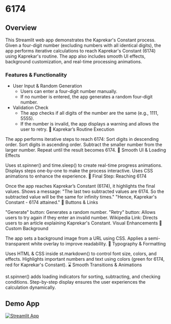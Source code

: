 # 6174

## Overview
This Streamlit web app demonstrates the Kaprekar's Constant process. Given a four-digit number (excluding numbers with all identical digits), the app performs iterative calculations to reach Kaprekar's Constant (6174) using Kaprekar's routine. The app also includes smooth UI effects, background customization, and real-time processing animations.

### Features & Functionality
- User Input & Random Generation
    - Users can enter a four-digit number manually.
    - If no number is entered, the app generates a random four-digit number.
- Validation Check
    - The app checks if all digits of the number are the same (e.g., 1111, 5555).
    - If the number is invalid, the app displays a warning and allows the user to retry.
🔹 Kaprekar’s Routine Execution

The app performs iterative steps to reach 6174:
Sort digits in descending order.
Sort digits in ascending order.
Subtract the smaller number from the larger number.
Repeat until the result becomes 6174.
🔹 Smooth UI & Loading Effects

Uses st.spinner() and time.sleep() to create real-time progress animations.
Displays steps one-by-one to make the process interactive.
Uses CSS animations to enhance the experience.
🔹 Final Step: Reaching 6174

Once the app reaches Kaprekar’s Constant (6174), it highlights the final values.
Shows a message:
"The last two subtracted values are 6174. So the subtracted value will be the same for infinity times."
"Hence, Kaprekar's Constant - 6174 attained."
🔹 Buttons & Links

"Generate" button: Generates a random number.
"Retry" button: Allows users to try again if they enter an invalid number.
Wikipedia Link: Directs users to an article explaining Kaprekar's Constant.
Visual Enhancements
🎨 Custom Background

The app sets a background image from a URL using CSS.
Applies a semi-transparent white overlay to improve readability.
📌 Typography & Formatting

Uses HTML & CSS inside st.markdown() to control font size, colors, and effects.
Highlights important numbers and text using colors (green for 6174, red for Kaprekar's Constant).
⌛ Smooth Transitions & Animations

st.spinner() adds loading indicators for sorting, subtracting, and checking conditions.
Step-by-step display ensures the user experiences the calculation dynamically.

## Demo App

[![Streamlit App](https://static.streamlit.io/badges/streamlit_badge_black_white.svg)](https://kaprekars.streamlit.app/)


